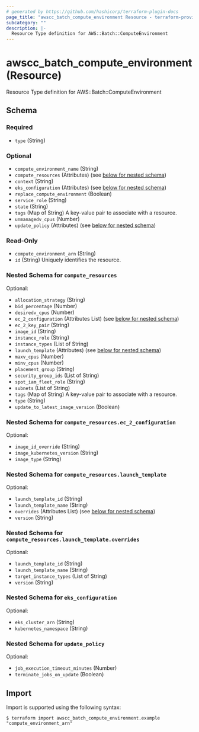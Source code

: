 ```yaml
---
# generated by https://github.com/hashicorp/terraform-plugin-docs
page_title: "awscc_batch_compute_environment Resource - terraform-provider-awscc"
subcategory: ""
description: |-
  Resource Type definition for AWS::Batch::ComputeEnvironment
---
```


# awscc_batch_compute_environment (Resource)

Resource Type definition for AWS::Batch::ComputeEnvironment



<!-- schema generated by tfplugindocs -->
## Schema

### Required

- `type` (String)

### Optional

- `compute_environment_name` (String)
- `compute_resources` (Attributes) (see [below for nested schema](#nestedatt--compute_resources))
- `context` (String)
- `eks_configuration` (Attributes) (see [below for nested schema](#nestedatt--eks_configuration))
- `replace_compute_environment` (Boolean)
- `service_role` (String)
- `state` (String)
- `tags` (Map of String) A key-value pair to associate with a resource.
- `unmanagedv_cpus` (Number)
- `update_policy` (Attributes) (see [below for nested schema](#nestedatt--update_policy))

### Read-Only

- `compute_environment_arn` (String)
- `id` (String) Uniquely identifies the resource.

<a id="nestedatt--compute_resources"></a>
### Nested Schema for `compute_resources`

Optional:

- `allocation_strategy` (String)
- `bid_percentage` (Number)
- `desiredv_cpus` (Number)
- `ec_2_configuration` (Attributes List) (see [below for nested schema](#nestedatt--compute_resources--ec_2_configuration))
- `ec_2_key_pair` (String)
- `image_id` (String)
- `instance_role` (String)
- `instance_types` (List of String)
- `launch_template` (Attributes) (see [below for nested schema](#nestedatt--compute_resources--launch_template))
- `maxv_cpus` (Number)
- `minv_cpus` (Number)
- `placement_group` (String)
- `security_group_ids` (List of String)
- `spot_iam_fleet_role` (String)
- `subnets` (List of String)
- `tags` (Map of String) A key-value pair to associate with a resource.
- `type` (String)
- `update_to_latest_image_version` (Boolean)

<a id="nestedatt--compute_resources--ec_2_configuration"></a>
### Nested Schema for `compute_resources.ec_2_configuration`

Optional:

- `image_id_override` (String)
- `image_kubernetes_version` (String)
- `image_type` (String)


<a id="nestedatt--compute_resources--launch_template"></a>
### Nested Schema for `compute_resources.launch_template`

Optional:

- `launch_template_id` (String)
- `launch_template_name` (String)
- `overrides` (Attributes List) (see [below for nested schema](#nestedatt--compute_resources--launch_template--overrides))
- `version` (String)

<a id="nestedatt--compute_resources--launch_template--overrides"></a>
### Nested Schema for `compute_resources.launch_template.overrides`

Optional:

- `launch_template_id` (String)
- `launch_template_name` (String)
- `target_instance_types` (List of String)
- `version` (String)




<a id="nestedatt--eks_configuration"></a>
### Nested Schema for `eks_configuration`

Optional:

- `eks_cluster_arn` (String)
- `kubernetes_namespace` (String)


<a id="nestedatt--update_policy"></a>
### Nested Schema for `update_policy`

Optional:

- `job_execution_timeout_minutes` (Number)
- `terminate_jobs_on_update` (Boolean)

## Import

Import is supported using the following syntax:

```shell
$ terraform import awscc_batch_compute_environment.example "compute_environment_arn"
```
